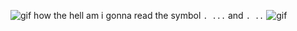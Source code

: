 ![gif](https://media.giphy.com/media/3o7TKWC4IgROm4Qdc4/giphy.gif)
how the hell am i gonna read the symbol `. ...` and `. ..`
![gif](https://media.giphy.com/media/11tTNkNy1SdXGg/giphy.gif)